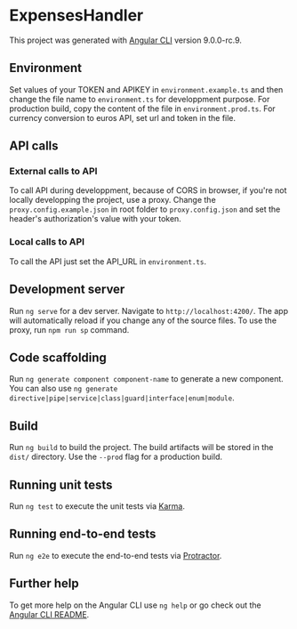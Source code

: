 # ExpensesHandler

This project was generated with [Angular CLI](https://github.com/angular/angular-cli) version 9.0.0-rc.9.

## Environment

Set values of your TOKEN and APIKEY in `environment.example.ts` and then change the file name to `environment.ts` for developpment purpose.
For production build, copy the content of the file in `environment.prod.ts`.
For currency conversion to euros API, set url and token in the file.

## API calls

### External calls to API
To call API during developpment, because of CORS in browser, if you're not locally developping the project, use a proxy.
Change the `proxy.config.example.json` in root folder to `proxy.config.json` and set the header's authorization's value with your token.

### Local calls to API
To call the API just set the API_URL in `environment.ts`.


## Development server

Run `ng serve` for a dev server. Navigate to `http://localhost:4200/`. The app will automatically reload if you change any of the source files.
To use the proxy, run `npm run sp` command.

## Code scaffolding

Run `ng generate component component-name` to generate a new component. You can also use `ng generate directive|pipe|service|class|guard|interface|enum|module`.

## Build

Run `ng build` to build the project. The build artifacts will be stored in the `dist/` directory. Use the `--prod` flag for a production build.

## Running unit tests

Run `ng test` to execute the unit tests via [Karma](https://karma-runner.github.io).

## Running end-to-end tests

Run `ng e2e` to execute the end-to-end tests via [Protractor](http://www.protractortest.org/).

## Further help

To get more help on the Angular CLI use `ng help` or go check out the [Angular CLI README](https://github.com/angular/angular-cli/blob/master/README.md).
